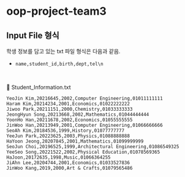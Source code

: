 # oop-project-team3

## Input File 형식

학생 정보를 담고 있는 txt 파일 형식은 다음과 같음.

-   `name,student_id,birth,dept,tel\n`

<br>

🔽 Student_Information.txt
  ```
  YeoJin Kim,20216645,2002,Computer Engineering,01011111111
  Haram Kim,20214234,2001,Economics,01022222222
  Jiwoo Park,20211151,2000,Chemistry,01033333333
  JeongHyun Song,20213668,2002,Mathematics,01044444444
  YoonHo Han,20211678,2002,Economics,01055555555
  JinWoo Han,20213949,2001,Computer Engineering,01066666666
  SeoAh Kim,20184536,1999,History,01077777777
  YeeJun Park,20223625,2003,Physics,01088888888
  HaYoon Jeong,20207845,2001,Mathematics,01099999999
  SeoJun Choi,20196525,1999,Architectural Engineering,01086549325
  YeeSeo Song,20221522,2002,Physical Education,01078569365
  HaJoon,20172635,1998,Music,01066364255
  JiAhn Lee,20204744,2001,Economics,01033527836
  JinWoo Kang,2019,2000,Art & Crafts,01079565486

  ```
